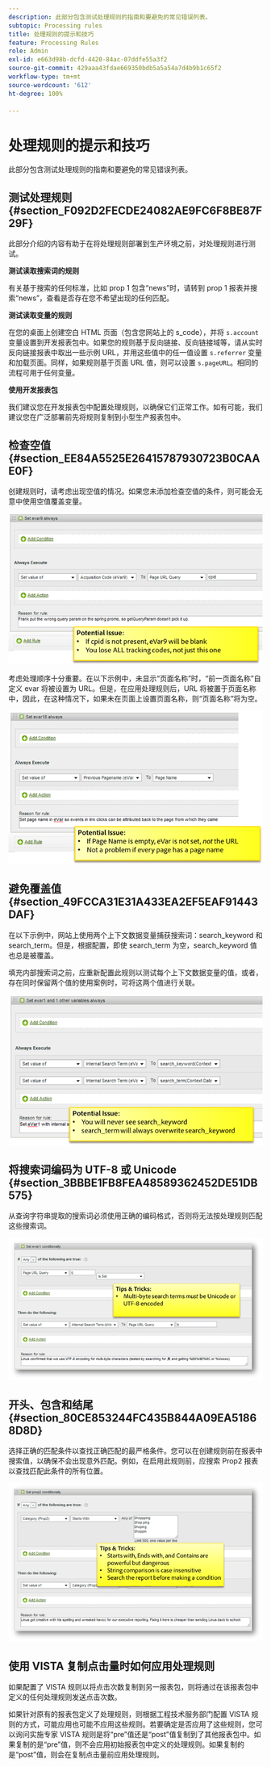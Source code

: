 ```yaml
---
description: 此部分包含测试处理规则的指南和要避免的常见错误列表。
subtopic: Processing rules
title: 处理规则的提示和技巧
feature: Processing Rules
role: Admin
exl-id: e663d98b-dcfd-4420-84ac-07ddfe55a3f2
source-git-commit: 429aaa43fdae669350bdb5a5a54a7d4b9b1c65f2
workflow-type: tm+mt
source-wordcount: '612'
ht-degree: 100%

---
```


# 处理规则的提示和技巧

此部分包含测试处理规则的指南和要避免的常见错误列表。

## 测试处理规则 {#section_F092D2FECDE24082AE9FC6F8BE87F29F}

此部分介绍的内容有助于在将处理规则部署到生产环境之前，对处理规则进行测试。

**测试读取搜索词的规则**

有关基于搜索的任何标准，比如 prop 1 包含“news”时，请转到 prop 1 报表并搜索“news”，查看是否存在您不希望出现的任何匹配。

**测试读取变量的规则**

在您的桌面上创建空白 HTML 页面（包含您网站上的 s_code），并将 `s.account` 变量设置到开发报表包中。如果您的规则基于反向链接、反向链接域等，请从实时反向链接报表中取出一些示例 URL，并用这些值中的任一值设置 `s.referrer` 变量和加载页面。同样，如果规则基于页面 URL 值，则可以设置 `s.pageURL`。相同的流程可用于任何变量。

**使用开发报表包**

我们建议您在开发报表包中配置处理规则，以确保它们正常工作。如有可能，我们建议您在广泛部署前先将规则复制到小型生产报表包中。

## 检查空值 {#section_EE84A5525E26415787930723B0CAAE0F}

创建规则时，请考虑出现空值的情况。如果您未添加检查空值的条件，则可能会无意中使用空值覆盖变量。

![](assets/tips-set-value-acquisition-code.png)

考虑处理顺序十分重要。在以下示例中，未显示“页面名称”时，“前一页面名称”自定义 evar 将被设置为 URL。但是，在应用处理规则后，URL 将被置于页面名称中，因此，在这种情况下，如果未在页面上设置页面名称，则“页面名称”将为空。

![](assets/tips-copy-page-name-to-evar.png)

## 避免覆盖值 {#section_49FCCA31E31A433EA2EF5EAF91443DAF}

在以下示例中，网站上使用两个上下文数据变量捕获搜索词：search_keyword 和 search_term。但是，根据配置，即使 search_term 为空，search_keyword 值也总是被覆盖。

填充内部搜索词之前，应重新配置此规则以测试每个上下文数据变量的值，或者，存在同时保留两个值的使用案例时，可将这两个值进行关联。

![](assets/tips-search-keyword.png)

## 将搜索词编码为 UTF-8 或 Unicode {#section_3BBBE1FB8FEA48589362452DE51DB575}

从查询字符串提取的搜索词必须使用正确的编码格式，否则将无法按处理规则匹配这些搜索词。

![](assets/tips-multibyte.png)

## 开头、包含和结尾 {#section_80CE853244FC435B844A09EA51868D8D}

选择正确的匹配条件以查找正确匹配的最严格条件。您可以在创建规则前在报表中搜索值，以确保不会出现意外匹配。例如，在启用此规则前，应搜索 Prop2 报表以查找匹配此条件的所有位置。

![](assets/tips-startswith.png)

## 使用 VISTA 复制点击量时如何应用处理规则

如果配置了 VISTA 规则以将点击次数复制到另一报表包，则将通过在该报表包中定义的任何处理规则发送点击次数。

如果针对原有的报表包定义了处理规则，则根据工程技术服务部门配置 VISTA 规则的方式，可能应用也可能不应用这些规则。若要确定是否应用了这些规则，您可以询问实施专家 VISTA 规则是将“pre”值还是“post”值复制到了其他报表包中。如果复制的是“pre”值，则不会应用初始报表包中定义的处理规则。如果复制的是“post”值，则会在复制点击量前应用处理规则。
